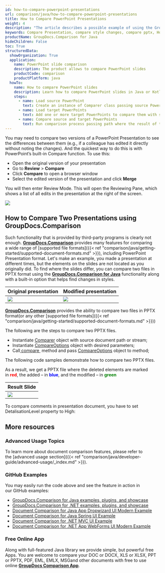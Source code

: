 ```yaml
---
id: how-to-compare-powerpoint-presentations
url: comparison/java/how-to-compare-powerpoint-presentations
title: How to Compare PowerPoint Presentations
weight: 4
description: "The article describes a possible example of using the GroupDocs.Comparison for Java in your work practice and the possibility of a software product for finding differences in styles within PowerPoint Presentations"
keywords: Compare Presentation, compare style changes, compare pptx, How to compare PowerPoint files
productName: GroupDocs.Comparison for Java
hideChildren: False
toc: True
structuredData:
  showOrganization: True
  application:
    name: PowerPoint slide comparison
    description: The product allows to compare PowerPoint slides
    productCode: comparison
    productPlatform: java
  howTo:
    name: How to compare PowerPoint slides
    description: Learn how to compare PowerPoint slides in Java or Kotlin project
    steps:
      - name: Load source PowerPoint
        text: Create an instance of Comparer class passing source PowerPoint as a constructor parameter
      - name: Load target PowerPoints
        text: Add one or more target PowerPoints to compare them with source one
      - name: Compare source and target PowerPoints
        text: Run comparison process passing path where the result of the comparison will be saved
---
```


You may need to compare two versions of a PowerPoint Presentation to see the differences between them (e.g., if a colleague has edited it directly without noting the changes). And the quickest way to do this is with PowerPoint’s built-in Compare function. To use this:

- Open the original version of your presentation
- Go to **Review** > **Compare**
- Click **Compare** to open a browser window
- Select the edited version of the presentation and click **Merge**

You will then enter Review Mode. This will open the Reviewing Pane, which shows a list of all edits in the presentation at the right of the screen.

![](/comparison/java/images/how-to-compare-powerpoint-presentations.png)

## How to Compare Two Presentations using GroupDocs.Comparison

Such functionality that is provided by third-party programs is clearly not enough. **[GroupDocs.Comparison](https://products.groupdocs.com/comparison)** provides many features for comparing a wide range of [supported file formats]({{< ref "comparison/java/getting-started/supported-document-formats.md" >}}), including PowerPoint Presentation format. Let's make an example, you made a presentation at different times, but the elements on the slides are not located as you originally did. To find where the slides differ, you can compare two files in PPTX format using the **[GroupDocs.Comparison for Java](https://products.groupdocs.com/comparison/java)** functionality along with a built-in option that helps find changes in styles.

| Original presentation                                                      | Modified presentation                                                      |
| -------------------------------------------------------------------------- | -------------------------------------------------------------------------- |
| ![](/comparison/java/images/how-to-compare-powerpoint-presentations_1.png) | ![](/comparison/java/images/how-to-compare-powerpoint-presentations_2.png) |

[**GroupDocs.Comparison**](https://products.groupdocs.com/comparison/java) provides the ability to compare two files in PPTX format(or any other [supported file formats]({{< ref "comparison/java/getting-started/supported-document-formats.md" >}}))

The following are the steps to compare two PPTX files.

- Instantiate [Comparer](https://apireference.groupdocs.com/comparison/java/com.groupdocs.comparison/Comparer) object with source document path or stream;
- Instantiate [CompareOptions](https://apireference.groupdocs.com/comparison/java/com.groupdocs.comparison.options/CompareOptions) object with desired parameters;
- Call[ compare ](<https://apireference.groupdocs.com/comparison/java/com.groupdocs.comparison/Comparer#compare(java.lang.String,%20com.groupdocs.comparison.options.CompareOptions)>) method and pass [CompareOptions](https://apireference.groupdocs.com/comparison/java/com.groupdocs.comparison.options/CompareOptions) object to method;

The following code samples demonstrate how to compare two PPTX files.

<script src="https://gist.github.com/groupdocs-comparison-gists/b4e2d61b246bba68f353feeff2cce6bd.js"></script>

As a result, we get a PPTX file where the deleted elements are marked in <font color="red">**red**</font>, the added – in <font color="blue">**blue**</font>, and the modified – in <font color="green">**green**</font>

| Result Slide                                                               |
| -------------------------------------------------------------------------- |
| ![](/comparison/java/images/how-to-compare-powerpoint-presentations_3.png) |

To compare comments in presentation document, you have to set DetalisationLevel property to High:

<script src="https://gist.github.com/groupdocs-comparison-gists/847f4abe4420c4f476f6432ae3b67db1.js"></script>

## More resources

### Advanced Usage Topics

To learn more about document comparison features, please refer to the [advanced usage section]({{< ref "comparison/java/developer-guide/advanced-usage/_index.md" >}}).

### GitHub Examples

You may easily run the code above and see the feature in action in our GitHub examples:

- [GroupDocs.Comparison for Java examples, plugins, and showcase](https://github.com/groupdocs-comparison/GroupDocs.Comparison-for-Java)
- [GroupDocs.Comparison for .NET examples, plugins, and showcase](https://github.com/groupdocs-comparison/GroupDocs.Comparison-for-.NET)
- [Document Comparison for Java App Dropwizard UI Modern Example](https://github.com/groupdocs-comparison/GroupDocs.Comparison-for-Java-Dropwizard)
- [Document Comparison for Java Spring UI Example](https://github.com/groupdocs-comparison/GroupDocs.Comparison-for-Java-Spring)
- [Document Comparison for .NET MVC UI Example](https://github.com/groupdocs-comparison/GroupDocs.Comparison-for-.NET-MVC)
- [Document Comparison for .NET App WebForms UI Modern Example](https://github.com/groupdocs-comparison/GroupDocs.Comparison-for-.NET-WebForms)

### Free Online App

Along with full-featured Java library we provide simple, but powerful free Apps.
You are welcome to compare your DOC or DOCX, XLS or XLSX, PPT or PPTX, PDF, EML, EMLX, MSGand other documents with free to use online **[GroupDocs Comparison App](https://products.groupdocs.app/comparison)**.
